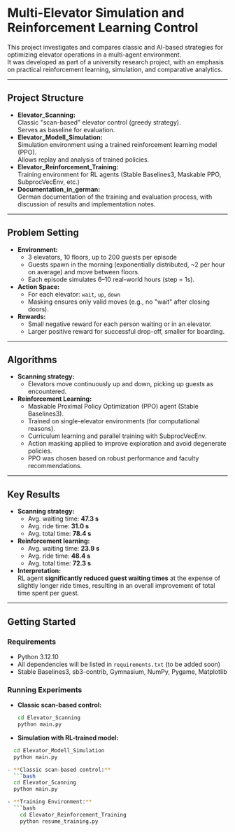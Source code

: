 
# Multi-Elevator Simulation and Reinforcement Learning Control

This project investigates and compares classic and AI-based strategies for optimizing elevator operations in a multi-agent environment.  
It was developed as part of a university research project, with an emphasis on practical reinforcement learning, simulation, and comparative analytics.

---

## Project Structure

- **Elevator_Scanning:**  
  Classic "scan-based" elevator control (greedy strategy).  
  Serves as baseline for evaluation.
- **Elevator_Modell_Simulation:**  
  Simulation environment using a trained reinforcement learning model (PPO).  
  Allows replay and analysis of trained policies.
- **Elevator_Reinforcement_Training:**  
  Training environment for RL agents (Stable Baselines3, Maskable PPO, SubprocVecEnv, etc.)
- **Documentation_in_german:**  
  German documentation of the training and evaluation process, with discussion of results and implementation notes.

---

## Problem Setting

- **Environment:**  
  - 3 elevators, 10 floors, up to 200 guests per episode
  - Guests spawn in the morning (exponentially distributed, ~2 per hour on average) and move between floors.
  - Each episode simulates 6–10 real-world hours (step = 1s).
- **Action Space:**  
  - For each elevator: `wait`, `up`, `down`
  - Masking ensures only valid moves (e.g., no "wait" after closing doors).
- **Rewards:**  
  - Small negative reward for each person waiting or in an elevator.
  - Larger positive reward for successful drop-off, smaller for boarding.

---

## Algorithms

- **Scanning strategy:**  
  - Elevators move continuously up and down, picking up guests as encountered.
- **Reinforcement Learning:**  
  - Maskable Proximal Policy Optimization (PPO) agent (Stable Baselines3).
  - Trained on single-elevator environments (for computational reasons).
  - Curriculum learning and parallel training with SubprocVecEnv.
  - Action masking applied to improve exploration and avoid degenerate policies.
  - PPO was chosen based on robust performance and faculty recommendations.

---

## Key Results

- **Scanning strategy:**  
  - Avg. waiting time: **47.3 s**  
  - Avg. ride time: **31.0 s**  
  - Avg. total time: **78.4 s**
- **Reinforcement learning:**  
  - Avg. waiting time: **23.9 s**  
  - Avg. ride time: **48.4 s**  
  - Avg. total time: **72.3 s**
- **Interpretation:**  
  RL agent **significantly reduced guest waiting times** at the expense of slightly longer ride times, resulting in an overall improvement of total time spent per guest.

---

## Getting Started

### Requirements

- Python 3.12.10
- All dependencies will be listed in `requirements.txt` (to be added soon)
- Stable Baselines3, sb3-contrib, Gymnasium, NumPy, Pygame, Matplotlib

### Running Experiments

- **Classic scan-based control:**  
  ```bash
  cd Elevator_Scanning
  python main.py
  
- **Simulation with RL-trained model:**

```bash
  cd Elevator_Modell_Simulation
  python main.py

- **Classic scan-based control:**  
  ```bash
  cd Elevator_Scanning
  python main.py

- **Training Environment:**
  ```bash
    cd Elevator_Reinforcement_Training
    python resume_training.py

